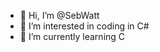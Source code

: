 - 👋 Hi, I’m @SebWatt
- 👀 I’m interested in coding in C#
- 🌱 I’m currently learning C

<!---
SebWatt/SebWatt is a ✨ special ✨ repository because its `README.md` (this file) appears on your GitHub profile.
You can click the Preview link to take a look at your changes.
--->
